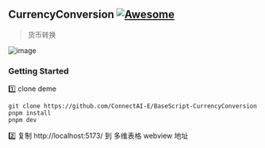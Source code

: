 ## CurrencyConversion [![Awesome](https://cdn.rawgit.com/sindresorhus/awesome/d7305f38d29fed78fa85652e3a63e154dd8e8829/media/badge.svg)](https://github.com/connectai-e/awesome-basescript)

> 货币转换

![image](https://github.com/ConnectAI-E/BaseScript-CurrencyConversion/assets/110169811/1d395803-8350-4007-a1d5-ffaa9372e48a)


### Getting Started
1️⃣ clone deme
```
git clone https://github.com/ConnectAI-E/BaseScript-CurrencyConversion
pnpm install
pnpm dev
```
2️⃣ 复制 http://localhost:5173/ 到 多维表格 webview 地址




